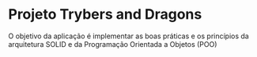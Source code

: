 # Projeto Trybers and Dragons
O objetivo da aplicação é implementar as boas práticas e os princípios da arquitetura SOLID e da Programação Orientada a Objetos (POO)

